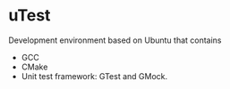 # uTest

Development environment based on Ubuntu that contains 
* GCC
* CMake
* Unit test framework: GTest and GMock.

